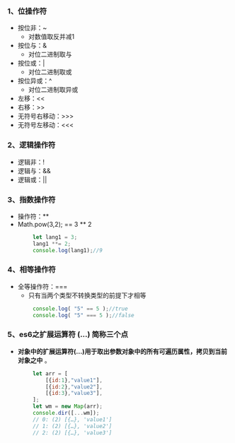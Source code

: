  ### 1、位操作符
+ 按位非：~
	+ 对数值取反并减1
+ 按位与：&
	+ 对位二进制取与
+ 按位或：|
	+ 对位二进制取或
+ 按位异或：^
	+ 对位二进制取异或
+ 左移：<<
+ 右移：>>
+ 无符号右移动：>>>
+ 无符号左移动：<<<
### 2、逻辑操作符
+ 逻辑非：!
+ 逻辑与：&&
+ 逻辑或：||
### 3、指数操作符
+ 操作符：**
+ Math.pow(3,2); == 3 ** 2
```js
        let lang1 = 3;
        lang1 **= 2;
        console.log(lang1);//9
```
### 4、相等操作符 
+ 全等操作符：===
	+ 只有当两个类型不转换类型的前提下才相等
```js
        console.log( "5" == 5 );//true
        console.log( "5" === 5 );//false
```
### 5、es6之扩展运算符 (...) 简称三个点
+ **对象中的扩展运算符(...)用于取出参数对象中的所有可遍历属性，拷贝到当前对象之中** 。
```js
        let arr = [
            [{id:1},"value1"],
            [{id:2},"value2"],
            [{id:3},"value3"],
        ];
        let wm = new Map(arr);
        console.dir([...wm]);
        // 0: (2) [{…}, 'value1']
        // 1: (2) [{…}, 'value2']
        // 2: (2) [{…}, 'value3']
```
